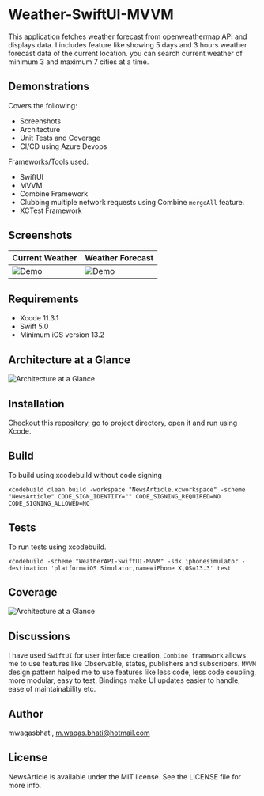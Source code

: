 # Weather-SwiftUI-MVVM

This application fetches weather forecast from openweathermap API and displays data. I includes feature like showing 5 days and 3 hours weather forecast data of the current location. you can search current weather of minimum 3 and maximum 7 cities at a time. 

## Demonstrations

Covers the following:
* Screenshots
* Architecture 
* Unit Tests and Coverage
* CI/CD using Azure Devops

Frameworks/Tools used:
* SwiftUI
* MVVM 
* Combine Framework
* Clubbing multiple network requests using Combine `mergeAll` feature.
* XCTest Framework 

## Screenshots

|             Current Weather         |         Weather Forecast          | 
|---------------------------------|------------------------------|
|![Demo]()|![Demo]()|

## Requirements

- Xcode 11.3.1
- Swift 5.0
- Minimum iOS version 13.2


## Architecture at a Glance

![Architecture at a Glance]()

## Installation

Checkout this repository, go to project directory, open it and run using Xcode.

## Build

To build using xcodebuild without code signing
```
xcodebuild clean build -workspace "NewsArticle.xcworkspace" -scheme "NewsArticle" CODE_SIGN_IDENTITY="" CODE_SIGNING_REQUIRED=NO CODE_SIGNING_ALLOWED=NO
```

## Tests

To run tests using xcodebuild.
```
xcodebuild -scheme "WeatherAPI-SwiftUI-MVVM" -sdk iphonesimulator -destination 'platform=iOS Simulator,name=iPhone X,OS=13.3' test
```
## Coverage

![Architecture at a Glance]()


## Discussions

I have used `SwiftUI` for user interface creation, `Combine framework` allows me to use features like Observable, states, publishers and subscribers. `MVVM` design pattern halped me to use features like less code, less code coupling, more modular, easy to test, Bindings make UI updates easier to handle, ease of maintainability etc.    

## Author

mwaqasbhati, m.waqas.bhati@hotmail.com

## License

NewsArticle is available under the MIT license. See the LICENSE file for more info.

